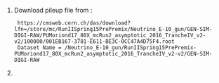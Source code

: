 1. Download pileup file from :  

		https://cmsweb.cern.ch/das/download?lfn=/store/mc/RunIISpring15PrePremix/Neutrino_E-10_gun/GEN-SIM-DIGI-RAW/PUMoriond17_80X_mcRun2_asymptotic_2016_TrancheIV_v2-v2/100000/001EB167-3781-E611-BE3C-0CC47A4D75F4.root
		Dataset Name = /Neutrino_E-10_gun/RunIISpring15PrePremix-PUMoriond17_80X_mcRun2_asymptotic_2016_TrancheIV_v2-v2/GEN-SIM-DIGI-RAW

2. 
